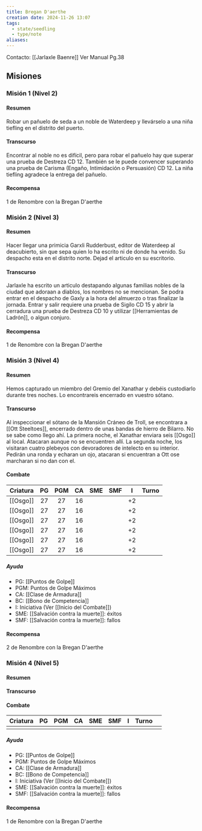 ```yaml
---
title: Bregan D'aerthe
creation date: 2024-11-26 13:07
tags:
  - state/seedling
  - type/note
aliases:
---
```

Contacto: [[Jarlaxle Baenre]]
Ver Manual Pg.38

## Misiones

### Misión 1 (Nivel 2)

#### Resumen

Robar un pañuelo de seda a un noble de Waterdeep y llevárselo a una niña tiefling en el distrito del puerto.

#### Transcurso

Encontrar al noble no es difícil, pero para robar el pañuelo hay que superar una prueba de Destreza CD 12. También se le puede convencer superando una prueba de Carisma (Engaño, Intimidación o Persuasión) CD 12. La niña tiefling agradece la entrega del pañuelo.

#### Recompensa

1 de Renombre con la Bregan D'aerthe

### Misión 2 (Nivel 3)

#### Resumen

Hacer llegar una primicia Garxli Rudderbust, editor de Waterdeep al deacubierto, sin que sepa quien lo ha escrito ni de donde ha venido. Su despacho esta en el distrito norte. Dejad el articulo en su escritorio.

#### Transcurso

Jarlaxle ha escrito un articulo destapando algunas familias nobles de la ciudad que adoraan a diablos, los nombres no se mencionan. Se podra entrar en el despacho de Gaxly a la hora del almuerzo o tras finalizar la jornada. Entrar y salir requiere una prueba de Sigilo CD 15 y abrir la cerradura una prueba de Destreza CD 10 y utilizar [[Herramientas de Ladrón]], o algun conjuro.

#### Recompensa

1 de Renombre con la Bregan D'aerthe

### Misión 3 (Nivel 4)

#### Resumen

Hemos capturado un miembro del Gremio del Xanathar y debéis custodiarlo durante tres noches. Lo encontrareis encerrado en vuestro sótano.

#### Transcurso

Al inspeccionar el sótano de la Mansión Cráneo de Troll, se encontrara a [[Ott Steeltoes]], encerrado dentro de unas bandas de hierro de Bilarro. No se sabe como llego ahí. La primera noche, el Xanathar enviara seis [[Osgo]] al local. Atacaran aunque no se encuentren allí. La segunda noche, los visitaran cuatro plebeyos con devoradores de intelecto en su interior. Pedirán una ronda y echaran un ojo, atacaran si encuentran a Ott ose marcharan si no dan con el.

#### Combate

| Criatura | PG  | PGM | CA  | SME | SMF |  I  | Turno |
| :------: | :-: | :-: | :-: | :-: | :-: | :-: | :---: |
| [[Osgo]] | 27  | 27  | 16  |     |     | +2  |       |
| [[Osgo]] | 27  | 27  | 16  |     |     | +2  |       |
| [[Osgo]] | 27  | 27  | 16  |     |     | +2  |       |
| [[Osgo]] | 27  | 27  | 16  |     |     | +2  |       |
| [[Osgo]] | 27  | 27  | 16  |     |     | +2  |       |
| [[Osgo]] | 27  | 27  | 16  |     |     | +2  |       |
##### Ayuda

- PG: [[Puntos de Golpe]]
- PGM: Puntos de Golpe Máximos
- CA: [[Clase de Armadura]]
- BC: [[Bono de Competencia]]
- I: Iniciativa (Ver [[Inicio del Combate]])
- SME: [[Salvación contra la muerte]]: éxitos
- SMF: [[Salvación contra la muerte]]: fallos

#### Recompensa

2 de Renombre con la Bregan D'aerthe

### Misión 4 (Nivel 5)


#### Resumen
#### Transcurso


#### Combate

| Criatura | PG  | PGM | CA  | SME | SMF |  I  | Turno |     |
| :------: | :-: | :-: | :-: | :-: | :-: | :-: | :---: | --- |
|          |     |     |     |     |     |     |       |     |
##### Ayuda
- PG: [[Puntos de Golpe]]
- PGM: Puntos de Golpe Máximos
- CA: [[Clase de Armadura]]
- BC: [[Bono de Competencia]]
- I: Iniciativa (Ver [[Inicio del Combate]])
- SME: [[Salvación contra la muerte]]: éxitos
- SMF: [[Salvación contra la muerte]]: fallos

#### Recompensa

1 de Renombre con la Bregan D'aerthe